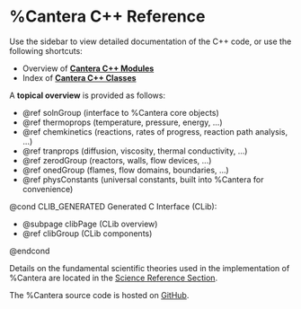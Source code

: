 # %Cantera C++ Reference

Use the sidebar to view detailed documentation of the C++ code, or use the following
shortcuts:

* Overview of [**Cantera C++ Modules**](modules.html)
* Index of [**Cantera C++ Classes**](classes.html)

A **topical overview** is provided as follows:

* @ref solnGroup (interface to %Cantera core objects)
* @ref thermoprops (temperature, pressure, energy, ...)
* @ref chemkinetics (reactions, rates of progress, reaction path analysis, ...)
* @ref tranprops (diffusion, viscosity, thermal conductivity, ...)
* @ref zerodGroup (reactors, walls, flow devices, ...)
* @ref onedGroup (flames, flow domains, boundaries, ...)
* @ref physConstants (universal constants, built into %Cantera for convenience)

@cond CLIB_GENERATED
Generated C Interface (CLib):

* @subpage clibPage (CLib overview)
* @ref clibGroup (CLib components)

@endcond

Details on the fundamental scientific theories used in the implementation of %Cantera
are located in the
[Science Reference Section](../reference/index.html#science-reference).

The %Cantera source code is hosted on [GitHub](https://github.com/Cantera/cantera).
